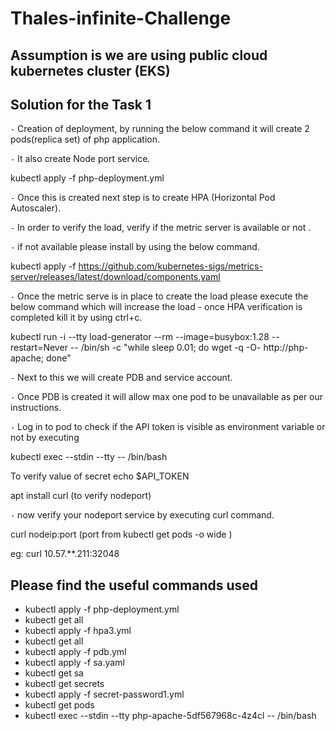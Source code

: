 # Thales-infinite-Challenge
## Assumption is we are using public cloud kubernetes cluster (EKS)

## Solution for the Task 1 ##


`-` Creation of deployment, by running the below command it will create 2 pods(replica set) of php application.

`-` It also create Node port service.

 kubectl apply -f php-deployment.yml

`-` Once this is created next step is to create HPA (Horizontal Pod Autoscaler).

`-` In order to verify the load, verify if the metric server is available or not .

`-` if not available please install by using the below command.

kubectl apply -f https://github.com/kubernetes-sigs/metrics-server/releases/latest/download/components.yaml

`-` Once the metric serve is in place to create the load please execute the below command which will increase the load - once HPA verification is completed kill it by using ctrl+c.

kubectl run -i --tty load-generator --rm --image=busybox:1.28 --restart=Never -- /bin/sh -c "while sleep 0.01; do wget -q -O- http://php-apache; done"

`-` Next to this we will create PDB and service account.

`-` Once PDB is created it will allow max one pod to be unavailable as per our instructions.

`-` Log in to pod to check if the API token is visible as environment variable or not by executing 

kubectl exec --stdin --tty <php-apache-5df567968c-4z4cl> -- /bin/bash 

  To verify value of secret   echo $API_TOKEN
  
apt install curl (to verify nodeport)
  
`-` now verify your nodeport service by executing curl command.
  
  curl nodeip:port (port from kubectl get pods -o wide )
  
  eg: curl 10.57.**.211:32048
## Please find the useful commands used 
  
* kubectl apply -f php-deployment.yml
* kubectl get all
* kubectl apply -f hpa3.yml
* kubectl get all
* kubectl apply -f pdb.yml
* kubectl apply -f sa.yaml
* kubectl get sa
* kubectl get secrets
* kubectl apply -f secret-password1.yml
* kubectl get pods
* kubectl exec --stdin --tty php-apache-5df567968c-4z4cl -- /bin/bash
